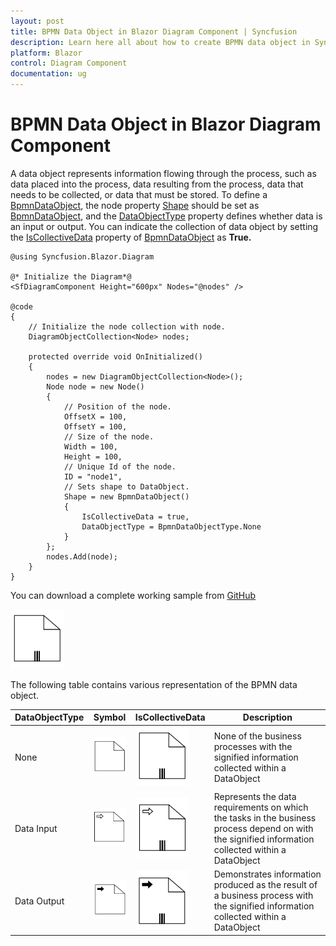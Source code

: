 ```yaml
---
layout: post
title: BPMN Data Object in Blazor Diagram Component | Syncfusion
description: Learn here all about how to create BPMN data object in Syncfusion Blazor Diagram component and more.
platform: Blazor
control: Diagram Component
documentation: ug
---
```


# BPMN Data Object in Blazor Diagram Component

A data object represents information flowing through the process, such as data placed into the process, data resulting from the process, data that needs to be collected, or data that must be stored. To define a [BpmnDataObject](https://help.syncfusion.com/cr/blazor/Syncfusion.Blazor.Diagram.BpmnDataObject.html), the node property [Shape](https://help.syncfusion.com/cr/blazor/Syncfusion.Blazor.Diagram.Shape.html) should be set as [BpmnDataObject](https://help.syncfusion.com/cr/blazor/Syncfusion.Blazor.Diagram.BpmnDataObject.html), and the [DataObjectType](https://help.syncfusion.com/cr/blazor/Syncfusion.Blazor.Diagram.BpmnDataObject.html#Syncfusion_Blazor_Diagram_BpmnDataObject_DataObjectType) property defines whether data is an input or output. You can indicate the collection of data object by setting the [IsCollectiveData](https://help.syncfusion.com/cr/blazor/Syncfusion.Blazor.Diagram.BpmnDataObject.html#Syncfusion_Blazor_Diagram_BpmnDataObject_IsCollectiveData) property of [BpmnDataObject](https://help.syncfusion.com/cr/blazor/Syncfusion.Blazor.Diagram.BpmnDataObject.html) as **True.**

```cshtml
@using Syncfusion.Blazor.Diagram

@* Initialize the Diagram*@
<SfDiagramComponent Height="600px" Nodes="@nodes" />

@code
{
    // Initialize the node collection with node.
    DiagramObjectCollection<Node> nodes;

    protected override void OnInitialized()
    {
        nodes = new DiagramObjectCollection<Node>();
        Node node = new Node()
        {
            // Position of the node.
            OffsetX = 100,
            OffsetY = 100,
            // Size of the node.
            Width = 100,
            Height = 100,
            // Unique Id of the node.
            ID = "node1",
            // Sets shape to DataObject.
            Shape = new BpmnDataObject()
            {
                IsCollectiveData = true,
                DataObjectType = BpmnDataObjectType.None
            }
        };
        nodes.Add(node);
    }
}
```
You can download a complete working sample from [GitHub](https://github.com/SyncfusionExamples/Blazor-Diagram-Examples/tree/master/UG-Samples/BpmnEditor/BpmnDataObject/BpmnDataObject)

![ Data BPMN Shape](../images/Bpmn-DataObject-Collective-None.png)

The following table contains various representation of the BPMN data object.

| DataObjectType | Symbol |IsCollectiveData| Description|
| -------- | -------- |-------- | -------- |
| None | ![Collection Data BPMN Shape](../images/Bpmn-DataObject-None.png) |![ Data BPMN Shape](../images/Bpmn-DataObject-Collective-None.png) |None of the business processes with the signified information collected within a DataObject|
| Data Input | ![Data Input BPMN Shape](../images/Bpmn-DataObject-Input.png) |![Data Input BPMN Shape](../images/Bpmn-DataObject-Collective-Input.png) |Represents the data requirements on which the tasks in the business process depend on with the signified information collected within a DataObject|
| Data Output | ![Data Output BPMN Shape](../images/Bpmn-DataObject-Output.png) |![Data Output BPMN Shape](../images/Bpmn-DataObject-Collective-OutPut.png) |Demonstrates information produced as the result of a business process with the signified information collected within a DataObject|

